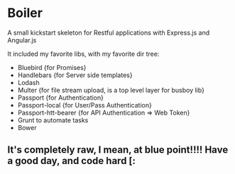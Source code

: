 Boiler
======

A small kickstart skeleton for Restful applications with Express.js and Angular.js

It included my favorite libs, with my favorite dir tree:

* Bluebird {for Promises}
* Handlebars {for Server side templates}
* Lodash
* Multer {for file stream upload, is a top level layer for busboy lib}
* Passport {for Authentication}
* Passport-local {for User/Pass Authentication}
* Passport-htt-bearer {for API Authentication => Web Token}
* Grunt to automate tasks
* Bower

## It's completely raw, I mean, at blue point!!!! Have a good day, and code hard [:

